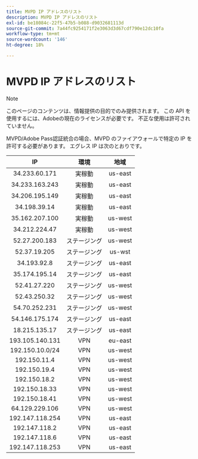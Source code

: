 ```yaml
---
title: MVPD IP アドレスのリスト
description: MVPD IP アドレスのリスト
exl-id: be18084c-22f5-47b5-b088-d9032681113d
source-git-commit: 7a44fc9254171f2e3063d3d67cdf790e12dc10fa
workflow-type: tm+mt
source-wordcount: '146'
ht-degree: 18%

---
```


# MVPD IP アドレスのリスト

>[!NOTE]
>
>このページのコンテンツは、情報提供の目的でのみ提供されます。 この API を使用するには、Adobeの現在のライセンスが必要です。 不正な使用は許可されていません。

MVPD/Adobe Pass認証統合の場合、MVPD のファイアウォールで特定の IP を許可する必要があります。 エグレス IP は次のとおりです。

| IP | 環境 | 地域 |
| :-------------: | :---------: | :-----: |
| 34.233.60.171 | 実稼動 | us-east |
| 34.233.163.243 | 実稼動 | us-east |
| 34.206.195.149 | 実稼動 | us-east |
| 34.198.39.14 | 実稼動 | us-east |
| 35.162.207.100 | 実稼動 | us-west |
| 34.212.224.47 | 実稼動 | us-west |
| 52.27.200.183 | ステージング | us-west |
| 52.37.19.205 | ステージング | us-wst |
| 34.193.92.8 | ステージング | us-east |
| 35.174.195.14 | ステージング | us-east |
| 52.41.27.220 | ステージング | us-west |
| 52.43.250.32 | ステージング | us-west |
| 54.70.252.231 | ステージング | us-west |
| 54.146.175.174 | ステージング | us-east |
| 18.215.135.17 | ステージング | us-east |
| 193.105.140.131 | VPN | eu-east |
| 192.150.10.0/24 | VPN | us-west |
| 192.150.11.4 | VPN | us-west |
| 192.150.19.4 | VPN | us-west |
| 192.150.18.2 | VPN | us-west |
| 192.150.18.33 | VPN | us-west |
| 192.150.18.41 | VPN | us-west |
| 64.129.229.106 | VPN | us-west |
| 192.147.118.254 | VPN | us-east |
| 192.147.118.2 | VPN | us-east |
| 192.147.118.6 | VPN | us-east |
| 192.147.118.253 | VPN | us-east |
